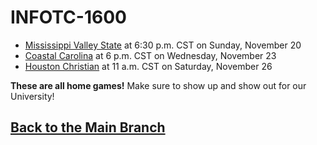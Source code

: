 # INFOTC-1600

- [Mississippi Valley State](https://mvsusports.com/) at 6:30 p.m. CST on Sunday, November 20
- [Coastal Carolina](https://goccusports.com/) at 6 p.m. CST on Wednesday, November 23
- [Houston Christian](https://hcuhuskies.com/) at 11 a.m. CST on Saturday, November 26

**These are all home games!** Make sure to show up and show out for our University!



## [Back to the Main Branch](https://github.com/gabrielivey/INFOTC-1600)
